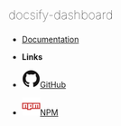 <p style="font-size:22px; font-weight: lighter;">docsify-dashboard</p>

- [Documentation](showcase/docsify-dashboard/README.md) <!-- markdownlint-disable-line first-line-heading -->

- **Links**
- [![github logo](../../images/github.svg)GitHub](https://github.com/erectbranch/docsify-dashboard)
- [![NPM logo](../../images/npm.svg)NPM](https://www.npmjs.com/package/docsify-dashboard)